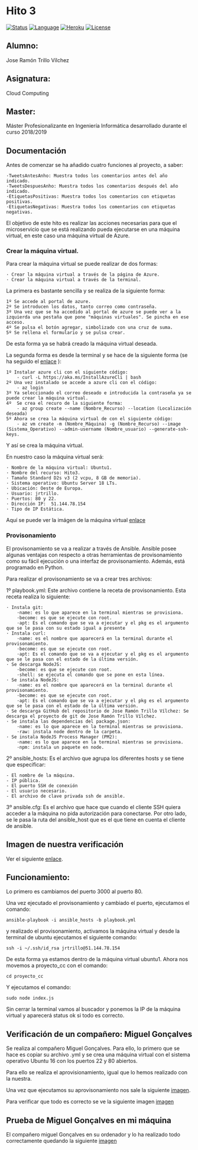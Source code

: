 # Hito 3

[![Status](https://img.shields.io/badge/Status-Documenting-green.svg)](https://github.com/jrtrillo/proyecto_cc/blob/master/doc/README.md)
[![Language](https://img.shields.io/badge/Language-Node-blue.svg)](https://nodejs.org/en/)
[![Heroku](https://img.shields.io/badge/Despliegue-Heroku-orange.svg)](https://dashboard.heroku.com)
[![License](https://img.shields.io/badge/License-GPL-red.svg)](https://github.com/jrtrillo/proyecto_cc/blob/master/LICENSE)

## Alumno:
Jose Ramón Trillo Vílchez

## Asignatura: 
Cloud Computing

## Master: 
Máster Profesionalizante en Ingeniería Informática desarrollado durante el curso 2018/2019

## Documentación

Antes de comenzar se ha añadido cuatro funciones al proyecto, a saber:

	·TweetsAntesAnho: Muestra todos los comentarios antes del año indicado.
  	·TweetsDespuesAnho: Muestra todos los comentarios después del año indicado.
  	·EtiquetasPositivas: Muestra todos los comentarios con etiquetas positivas.
  	·EtiquetasNegativas: Muestra todos los comentarios con etiquetas negativas.


El objetivo de este hito es realizar las acciones necesarias para que el microservicio que se está realizando pueda ejecutarse en una máquina virtual, en este caso una máquina virtual de Azure.

### Crear la máquina virtual.

Para crear la máquina virtual se puede realizar de dos formas:

	· Crear la máquina virtual a través de la página de Azure.
	· Crear la máquina virtual a través de la terminal.

La primera es bastante sencilla y se realiza de la siguiente forma:
	
	1º Se accede al portal de azure.
	2º Se introducen los datos, tanto correo como contraseña.
	3º Una vez que se ha accedido al portal de azure se puede ver a la izquierda una pestaña que pone "máquinas virtuales". Se pincha en ese acceso.
	4º Se pulsa el botón agregar, simbolizado con una cruz de suma.
	5º Se rellena el formulario y se pulsa crear.

De esta forma ya se habrá creado la máquina virtual deseada.

La segunda forma es desde la terminal y se hace de la siguiente forma (se ha seguido el [enlace](https://docs.microsoft.com/en-us/cli/azure/install-azure-cli-linux?view=azure-cli-latest) ):

	1º Instalar azure cli con el siguiente código:
		- curl -L https://aka.ms/InstallAzureCli | bash
	2º Una vez instalado se accede a azure cli con el código:
		- az login
	3º Ya seleccionado el correo deseado e introducida la contraseña ya se puede crear la máquina virtual.
	4º 	Se crea el recuro de la siguiente forma:
		- az group create --name (Nombre_Recurso) --location (Localización deseada)
	5º Ahora se crea la máquina virtual de con el siguiente código:
		- az vm create -m (Nombre_Máquina) -g (Nombre_Recurso) --image (Sistema_Operativo) --admin-username (Nombre_usuario) --generate-ssh-keys.

Y así se crea la máquina virtual.

En nuestro caso la máquina virtual será:

	· Nombre de la máquina virtual: Ubuntu1.
	· Nombre del recurso: Hito3.
	· Tamaño Standard D2s v3 (2 vcpu, 8 GB de memoria).
	· Sistema operativo: Ubuntu Server 18 LTs.
	· Ubicación: Oeste de Europa.
	· Usuario: jrtrillo.
	· Puertos: 80 y 22.
	· Dirección IP:  51.144.78.154
	· Tipo de IP Estática.

Aquí se puede ver la imágen de la máquina virtual [enlace](https://github.com/jrtrillo/proyecto_cc/blob/master/doc/provison/imagen1.JPG)
### Provisonamiento

 El provisonamiento se va a realizar a través de Ansible. Ansible posee algunas ventajas con respecto a otras herramientas de provisonamiento como su fácil ejecución o una interfaz de provisonamiento. Además, está programado en Python.

 Para realizar el provisonamiento se va a crear tres archivos:

 1º playbook.yml: Este archivo contiene la receta de provisonamiento. Esta receta realiza lo siguiente:

 	· Instala git:
 		·name: es lo que aparece en la terminal mientras se provisiona.
 		·become: es que se ejecute con root.
 		·apt: Es el comando que se va a ejecutar y el pkg es el argumento que se le pasa con su estado igual a presente
 	· Instala curl:
 		·name: es el nombre que aparecerá en la terminal durante el provisonamiento.
 		·become: es que se ejecute con root.
 		·apt: Es el comando que se va a ejecutar y el pkg es el argumento que se le pasa con el estado de la última versión.
 	· Se descarga NodeJS:
 		·become: es que se ejecute con root.
 		·shell: se ejecuta el comando que se pone en esta línea.
 	· Se instala NodeJS:
 		·name: es el nombre que aparecerá en la terminal durante el provisonamiento.
 		·become: es que se ejecute con root.
 		·apt: Es el comando que se va a ejecutar y el pkg es el argumento que se le pasa con el estado de la última versión.
 	· Se descarga GitHub del repositorio de Jose Ramón Trillo Vílchez: Se descarga el proyecto de git de Jose Ramón Trillo Vílchez.
 	· Se instala las dependencias del package.json:
 		·name: es lo que aparece en la terminal mientras se provisiona.
 		·raw: instala node dentro de la carpeta.
 	· Se instala NodeJS Process Manager (PM2):
 		·name: es lo que aparece en la terminal mientras se provisiona.
 		·npm: instala un paquete en node. 

2º ansible_hosts: Es el archivo que agrupa los diferentes hosts y se tiene que especificar:

	- El nombre de la máquina.
	- IP pública.
	- El puerto SSH de conexión
	- El usuario necesario.
	- El archivo de clave privada ssh de ansible.  

3º ansible.cfg: Es el archivo que hace que cuando el cliente SSH quiera acceder a la máquina no pida autorización para conectarse. Por otro lado, se le pasa la ruta del ansible_host que es el que tiene en cuenta el cliente de ansible.

## Imagen de nuestra verificación

Ver el siguiente [enlace](https://github.com/jrtrillo/proyecto_cc/blob/master/doc/provison/Verificaci%C3%B3n%20nuestra1.JPG).

## Funcionamiento:

Lo primero es cambiamos del puerto 3000 al puerto 80.

Una vez ejecutado el provisonamiento y cambiado el puerto, ejecutamos el comando:

	ansible-playbook -i ansible_hosts -b playbook.yml

y realizado el provisonamiento, activamos la máquina virtual y desde la terminal de ubuntu ejecutamos el siguiente comando:

	ssh -i ~/.ssh/id_rsa jrtrillo@51.144.78.154

De esta forma ya estamos dentro de la máquina virtual ubuntu1. Ahora nos movemos a proyecto_cc con el comando:

	cd proyecto_cc

Y ejecutamos el comando:

	sudo node index.js

Sin cerrar la terminal vamos al buscador y ponemos la IP de la máquina virtual y aparecerá status ok si todo es correcto.

## Verificación de un compañero: Miguel Gonçalves

Se realiza al compañero Miguel Gonçalves. Para ello, lo primero que se hace es copiar su archivo .yml y se crea una máquina virtual con el sistema operativo Ubuntu 16 con los puertos 22 y 80 abiertos.

Para ello se realiza el aprovisionamiento, igual que lo hemos realizado con la nuestra.

Una vez que ejecutamos su aprovisonamiento nos sale la siguiente [imagen](https://github.com/jrtrillo/proyecto_cc/blob/master/doc/provison/aprovisamientomiguel.JPG).


Para verificar que todo es correcto se ve la siguiente imagen [imagen](https://github.com/jrtrillo/proyecto_cc/blob/master/doc/provison/resultados1.JPG)

## Prueba de Miguel Gonçalves en mi máquina


El compañero miguel Gonçalves en su ordenador y lo ha realizado todo correctamente quedando la siguiente [imagen](https://github.com/jrtrillo/proyecto_cc/blob/master/doc/provison/resultados%20de%20miguel%20en%20mi%20m%C3%A1quina.jpg)
